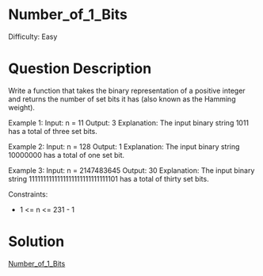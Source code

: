 
# Number_of_1_Bits

Difficulty: Easy

# Question Description

Write a function that takes the binary representation of a positive integer and returns the number of set bits it has (also known as the Hamming weight).

Example 1:
Input: n = 11
Output: 3
Explanation: The input binary string 1011 has a total of three set bits.

Example 2:
Input: n = 128
Output: 1
Explanation: The input binary string 10000000 has a total of one set bit.

Example 3:
Input: n = 2147483645
Output: 30
Explanation: The input binary string 1111111111111111111111111111101 has a total of thirty set bits.

Constraints:

- 1 <= n <= 231 - 1

# Solution

[Number_of_1_Bits]([191]Number_of_1_Bits.py)

    